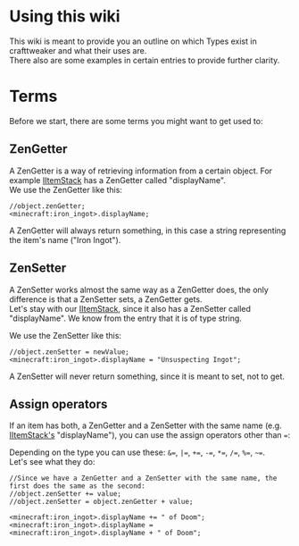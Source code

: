 # Using this wiki

This wiki is meant to provide you an outline on which Types exist in crafttweaker and what their uses are.  
There also are some examples in certain entries to provide further clarity.

# Terms
Before we start, there are some terms you might want to get used to:

## ZenGetter
A ZenGetter is a way of retrieving information from a certain object. For example [IItemStack](/Vanilla/Items/IItemStack/) has a ZenGetter called "displayName".  
We use the ZenGetter like this:
```zenscript
//object.zenGetter;
<minecraft:iron_ingot>.displayName;
```

A ZenGetter will always return something, in this case a string representing the item's name ("Iron Ingot").


## ZenSetter
A ZenSetter works almost the same way as a ZenGetter does, the only difference is that a ZenSetter sets, a ZenGetter gets.  
Let's stay with our [IItemStack](/Vanilla/Items/IItemStack/), since it also has a ZenSetter called "displayName". We know from the entry that it is of type string.

We use the ZenSetter like this:
```zenscript
//object.zenSetter = newValue;
<minecraft:iron_ingot>.displayName = "Unsuspecting Ingot";
```

A ZenSetter will never return something, since it is meant to set, not to get.


## Assign operators
If an item has both, a ZenGetter and a ZenSetter with the same name (e.g. [IItemStack's](/Vanilla/Items/IItemStack/) "displayName"), you can use the assign operators other than `=`:

Depending on the type you can use these: `&=`, `|=`, `+=`, `-=`, `*=`, `/=`, `%=`, `~=`.  
Let's see what they do:

```zenscript
//Since we have a ZenGetter and a ZenSetter with the same name, the first does the same as the second:
//object.zenSetter += value;
//object.zenSetter = object.zenGetter + value;

<minecraft:iron_ingot>.displayName += " of Doom";
<minecraft:iron_ingot>.displayName = <minecraft:iron_ingot>.displayName + " of Doom";
```
